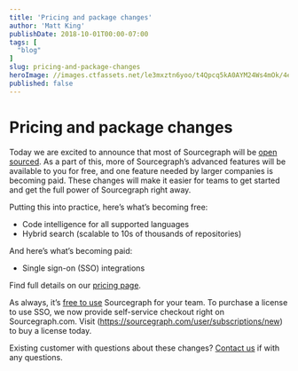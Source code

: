 ```yaml
---
title: 'Pricing and package changes'
author: 'Matt King'
publishDate: 2018-10-01T00:00-07:00
tags: [
  "blog"
]
slug: pricing-and-package-changes
heroImage: //images.ctfassets.net/le3mxztn6yoo/t4Qpcq5kA0AYM24Ws4mOk/4edf5502a936bbec90c262fa00355aed/sourcegraph-mark.png
published: false
---
```


# Pricing and package changes

Today we are excited to announce that most of Sourcegraph will be [open sourced](/blog/sourcegraph-is-now-open-source). As a part of this, more of Sourcegraph’s advanced features will be available to you for free, and one feature needed by larger companies is becoming paid. These changes will make it easier for teams to get started and get the full power of Sourcegraph right away.

Putting this into practice, here’s what’s becoming free:

- Code intelligence for all supported languages
- Hybrid search (scalable to 10s of thousands of repositories)

And here’s what’s becoming paid:

- Single sign-on (SSO) integrations

Find full details on our [pricing page](https://about.sourcegraph.com/pricing).

As always, it’s [free to use](https://about.sourcegraph.com/docs) Sourcegraph for your team. To purchase a license to use SSO, we now provide self-service checkout right on Sourcegraph.com. Visit (https://sourcegraph.com/user/subscriptions/new) to buy a license today.

Existing customer with questions about these changes? [Contact us](https://about.sourcegraph.com/contact) if with any questions.
